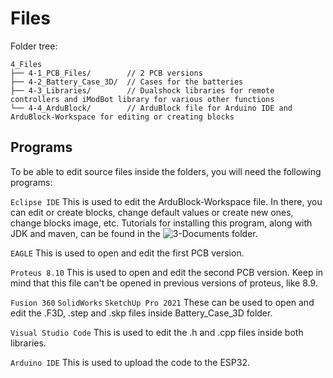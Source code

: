 # Files

Folder tree:
```
4_Files
├── 4-1_PCB_Files/        // 2 PCB versions
├── 4-2_Battery_Case_3D/  // Cases for the batteries
├── 4-3_Libraries/        // Dualshock libraries for remote controllers and iModBot library for various other functions
└── 4-4_ArduBlock/        // ArduBlock file for Arduino IDE and ArduBlock-Workspace for editing or creating blocks
```
## Programs

To be able to edit source files inside the folders, you will need the following programs:

`Eclipse IDE` This is used to edit the ArduBlock-Workspace file. In there, you can edit or create blocks, change default values or create new ones, change blocks image, etc. Tutorials for installing this program, along with JDK and maven, can be found in the ![3-Documents](https://github.com/ipleiria-robotics/iModBot/tree/master/3_Documents) folder.

`EAGLE` This is used to open and edit the first PCB version. 

`Proteus 8.10` This is used to open and edit the second PCB version. Keep in mind that this file can't be opened in previous versions of proteus, like 8.9.

`Fusion 360` `SolidWorks` `SketchUp Pro 2021` These can be used to open and edit the .F3D, .step and .skp files inside Battery_Case_3D folder.

`Visual Studio Code` This is used to edit the .h and .cpp files inside both libraries.

`Arduino IDE` This is used to upload the code to the ESP32.
